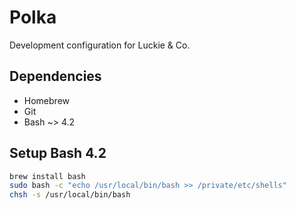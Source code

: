 # Polka

Development configuration for Luckie & Co.

## Dependencies

* Homebrew
* Git
* Bash ~> 4.2

## Setup Bash 4.2

```sh
brew install bash
sudo bash -c "echo /usr/local/bin/bash >> /private/etc/shells"
chsh -s /usr/local/bin/bash
```
